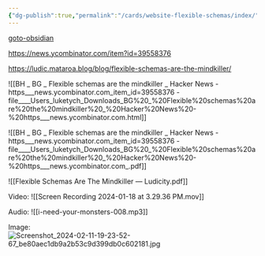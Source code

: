```yaml
---
{"dg-publish":true,"permalink":"/cards/website-flexible-schemas/index/","created":"2024-09-13T10:11:37.299-07:00","updated":"2024-09-13T13:20:18.604-07:00"}
---
```


[goto-obsidian](obsidian://open?vault=obsidian-digital-garden&file=cards%2Fwebsite-flexible-schemas%2Findex)


https://news.ycombinator.com/item?id=39558376

https://ludic.mataroa.blog/blog/flexible-schemas-are-the-mindkiller/

![[BH _ BG _ Flexible schemas are the mindkiller _ Hacker News - https___news.ycombinator.com_item_id=39558376 - file____Users_luketych_Downloads_BG%20_%20Flexible%20schemas%20are%20the%20mindkiller%20_%20Hacker%20News%20-%20https___news.ycombinator.com.html]]

![[BH _ BG _ Flexible schemas are the mindkiller _ Hacker News - https___news.ycombinator.com_item_id=39558376 - file____Users_luketych_Downloads_BG%20_%20Flexible%20schemas%20are%20the%20mindkiller%20_%20Hacker%20News%20-%20https___news.ycombinator.com_.pdf]]

![[Flexible Schemas Are The Mindkiller — Ludicity.pdf]]


Video:
![[Screen Recording 2024-01-18 at 3.29.36 PM.mov]]

Audio:
![[i-need-your-monsters-008.mp3]]

Image:
![Screenshot_2024-02-11-19-23-52-67_be80aec1db9a2b53c9d399db0c602181.jpg](/img/user/cards/website-flexible-schemas/Screenshot_2024-02-11-19-23-52-67_be80aec1db9a2b53c9d399db0c602181.jpg)